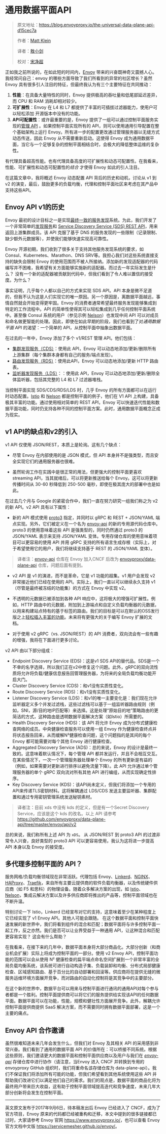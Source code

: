 # 通用数据平面API

> 原文地址：https://blog.envoyproxy.io/the-universal-data-plane-api-d15cec7a
>
> 作者：[Matt Klein](https://blog.envoyproxy.io/@mattklein123)
>
> 译者：[敖小剑 ](https://skyao.io)
>
> 校对：[宋净超](https://jimmysong.io)

正如我之前所说的，在如此短的时间内，[Envoy](https://lyft.github.io/envoy/) 带来的兴奋既神奇又震撼人心。我经常问自己：envoy 的哪些方面导致了我们所看到的异常的社区增长？虽然 Envoy 具有很多引人注目的特征，但最终我认为有三个主要特征在共同推动：

1. **性能**：在具备大量特性的同时，Envoy 提供极高的吞吐量和低尾部延迟差异，而 CPU 和 RAM 消耗却相对较少。
2. **可扩展性**：Envoy 在 L4 和 L7 都提供了丰富的可插拔过滤器能力，使用户可以轻松添加 开源版本中没有的功能。
3. **API可配置性**：或许最重要的是，Envoy 提供了一组可以通过控制平面服务实现的[管理 API](https://lyft.github.io/envoy/docs/intro/arch_overview/dynamic_configuration.html) 。如果控制平面实现所有的 API，则可以使用通用引导配置在整个基础架构上运行 Envoy。所有进一步的配置更改通过管理服务器以无缝方式动态传送，因此 Envoy 从不需要重新启动。这使得 Envoy 成为通用数据平面，当它与一个足够复杂的控制平面相结合时，会极大的降低整体运维的复杂性。

有代理具备超高性能。也有代理具备高度的可扩展性和动态可配置性。在我看来，性能、可扩展性和动态可配置性的*结合* 才使得 Envoy 如此的引人注目。

在这篇文章中，我将概述 Envoy 动态配置 API 背后的历史和动机，讨论从 v1 到 v2 的演变，最后，鼓励更多的负载均衡，代理和控制平面社区来考虑在其产品中支持这些API。

## Envoy API v1的历史

Envoy 最初的设计目标之一是实现[最终一致的服务发现](https://lyft.github.io/envoy/docs/intro/arch_overview/service_discovery.html#on-eventually-consistent-service-discovery)系统。为此，我们开发了一个非常简单的[发现服务](https://github.com/lyft/discovery)和 [Service Discovery Service (SDS) REST API](https://lyft.github.io/envoy/docs/configuration/cluster_manager/sds_api.html)，用来返回上游集群成员。该 API 克服了基于 DNS 的服务发现的一些限制（记录限制、缺少额外元数据等），并使我们能够快速实现高可靠性。

Envoy 开源初期，我们收到了很多关于支持其他服务发现系统的要求，如 Consul、Kubernetes、Marathon、DNS SRV等。我担心我们对这些系统直接支持的缺失会限制 Envoy 的使用范围而不被人所接纳。添加新的发现适配器的代码编写并不困难，我希望有关方面能够实施新的适配器。而过去一年实际发生是什么？ 没有一个新的适配器被贡献到代码中，但我们看到了令人难以置信的接受度。为什么？

事实证明，几乎每个人都以自己的方式来实现 SDS API。API 本身是微不足道的，但我不认为这是人们实现它的唯一原因。另一个原因是，离数据平面越远，事情自然就会开始变得更牢固。Envoy 的消费者通常希望最终服务发现能够集成到特定的工作流程中。API 的简单性使得其可以轻松集成到几乎任何控制平面系统中。甚至像 Consul 系统的用户（参见示例 [Nelson](https://verizon.github.io/nelson/)）也发现中间 API 可以对成员和命名做更智能的处理。因此，即使在如此早期的阶段，我们也看到了对*通用数据平面 API* 的渴望：一个简单的 API，从控制平面中抽象出数据平面。

在过去的一年中，Envoy 添加了多个 v1/REST 管理 API。他们包括：

- [集群发现服务（CDS）](https://lyft.github.io/envoy/docs/configuration/cluster_manager/cds.html)：使用此 API，Envoy 可以动态地添加/更新/删除所有上游集群（每个集群本身都有自己的服务/端点发现）。
- [路由发现服务（RDS）](https://lyft.github.io/envoy/docs/configuration/http_conn_man/rds.html)：使用此API，Envoy 可以动态地添加/更新 HTTP 路由表。
- [监听器发现服务（LDS）](https://lyft.github.io/envoy/docs/configuration/listeners/lds.html)：：使用此 API，Envoy 可以动态地添加/更新/删除全体监听器，包括其完整的 L4 和 L7 过滤器堆栈。

当控制平面实现 SDS/CDS/RDS/LDS 时，几乎 Envoy 的所有方面都可以在运行时动态配置。[Istio](https://istio.io/) 和 [Nelson](https://verizon.github.io/nelson/) 都是控制平面的例子，他们在 V1 API 上构建，具备极其丰富的功能。通过使用相对简单的 REST API，Envoy 可以快速迭代性能和数据平面功能，同时仍支持各种不同的控制平面方案。此时，通用数据平面概念正成为现实。

## v1 API的缺点和v2的引入

v1 API 仅使用 JSON/REST，本质上是轮询。这有几个缺点：

- 尽管 Envoy 在内部使用的是 JSON 模式，但 API 本身并不是强类型，而且安全实现它们的通用服务器也很难。

- 虽然轮询工作在实践中是很正常的用法，但更强大的控制平面更喜欢 streaming API，当其就绪后，可以将更新推送给每个 Envoy。这可以将更新传播时间从 30-60 秒降低到 250-500 毫秒，即使在极其庞大的部署中也是如此。

在过去几个月与 Google 的紧密合作中，我们一直在努力研究一组我们称之为 v2 的新 API。v2 API 具有以下属性：

- 新的 API 模式使用 [proto3](https://developers.google.com/protocol-buffers/docs/proto3) 指定，并同时以 gRPC 和 REST + JSON/YAML 端点实现。另外，它们被定义在一个名为 [envoy-api](https://github.com/lyft/envoy-api) 的新的专用源代码仓库中。proto3 的使用意味着这些 API 是强类型的，同时仍然通过 proto3 的 JSON/YAML 表示来支持 JSON/YAML 变体。专用存储仓库的使用意味着项目可以更容易的使用 API 并用 gRPC 支持的所有语言生成存根（实际上，对于希望使用它的用户，我们将继续支持基于 REST 的 JSON/YAML 变体）。

> 译者注：[envoy-api](https://github.com/lyft/envoy-api) 仓库在 Envoy 加入CNCF 后改为 [envoyproxy/data-plane-api](https://github.com/envoyproxy/data-plane-api) 仓库，问题后面有提到。

- v2 API 是 v1 的演进，而不是革命，它是 v1 功能的超集。v1 用户会发现 v2 非常接近他们已经在使用的 API。实际上，我们一直以可以继续永久支持 v1（尽管是最终被冻结的功能集）的方式在 Envoy 中实现 v2。


- 不透明的元数据已被添加到各种 API 响应中，这将极大的增强可扩展性。例如，HTTP 路由中的元数据，附加到上游端点和自定义负载均衡器的元数据，以用来构建站点特有的基于标签的路由。我们的目标是可以在默认的OSS发行版之上[轻松插入丰富的功能](https://github.com/lyft/envoy-filter-example)。未来将有更强大的关于编写 Envoy 扩展的文档。


- 对于使用 v2 gRPC（vs. JSON/REST）的 API 消费者，双向流会有一些有趣的增强，我将在下面进行更多讨论。

v2 API 由以下部分组成：

- Endpoint Discovery Service (EDS)：这是v1 SDS API的替代品。SDS是一个不幸的名字选择，所以我们正在v2中修复这个问题。此外，gRPC的双向流性质将允许将负载/健康信息报告回管理服务器，为将来的全局负载均衡功能开启大门。
- Cluster Discovery Service (CDS)：和v1没有实质性变化。
- Route Discovery Service (RDS)：和v1没有实质性变化。
- Listener Discovery Service (LDS)：和v1的唯一主要变化是：我们现在允许监听器定义多个并发过滤栈，这些过滤栈可以基于一组监听器路由规则（例如，SNI，源/目的地IP匹配等）来选择。这是处理“原始目的地”策略路由的更简洁的方式，这种路由是透明数据平面解决方案（如Istio）所需要的。
- Health Discovery Service (HDS)：该 API 将允许 Envoy 成为分布式健康检查网络的成员。中央健康检查服务可以使用一组 Envoy 作为健康检查终点并将状态报告回来，从而缓解N²健康检查问题，这个问题指的是其间的每个 Envoy 都可能需要对每个其他 Envoy 进行健康检查。
- Aggregated Discovery Service (ADS)：总的来说，Envoy 的设计是最终一致的。这意味着默认情况下，每个管理 API 都并发运行，并且不会相互交互。在某些情况下，一次一个管理服务器处理单个 Envoy 的所有更新是有益的（例如，如果需要对更新进行排序以避免流量下降）。此 API 允许通过单个管理服务器的单个 gRPC 双向流对所有其他 API 进行编组，从而实现确定性排序。
- Key Discovery Service (KDS)：该API尚未定义，但我们将添加一个专用的API来传递TLS密钥材料。这将解耦通过 LDS/CDS 发送主要监听器、集群配置和通过专用密钥管理系统发送秘钥素材。

> 译者注：目前 xds 中没有 kds 的定义，但是有一个Secret Discovery Service，应该是这个 kds 的改名。以上 API 请参考 https://github.com/envoyproxy/data-plane-api/tree/master/envoy/api/v2

总的来说，我们称所有上述 API 为 `xDS`。 从 JSON/REST 到 proto3 API 的过渡非常令人兴奋，良好类型的 proto3 API 可以更容易使用，我认为这将进一步提高 API 本身以及 Envoy 的接受度。

## 多代理多控制平面的 API？

服务网格/负载均衡领域现在非常活跃。代理包括 Envoy、[Linkerd](https://linkerd.io/)、[NGINX](https://www.nginx.com/)、[HAProxy](https://www.haproxy.com/)、[Traefik](https://traefik.io/)，来自所有主要云提供商的软件负载均衡器，以及传统硬件供应商（如 F5 和思科）的物理设备。随着众多解决方案的出现，如 [Istio](https://istio.io/)、[Nelson](https://verizon.github.io/nelson/)，集成云解决方案以及许多供应商即将推出的产品等，控制平面领域也在不断升温。

特别讨论一下 Istio，Linkerd 已经宣布对它的支持，这意味着至少在某种程度上它已经实现了 v1 Envoy API。其他人可能会跟随。 在这个数据平面和控制平面快速发展的新世界中，我们将看到组件的混合和匹配；数据平面将与许多控制平面一起工作，反之亦然。我们是否可以让业界受益于一种通用 API，让这种混合和匹配更容易实现？ 这会有什么帮助？

在我看来，在接下来的几年中，数据平面本身将大部分商品化。大部分创新（和商业机会扩展）实际上将成为控制平面的一部分。使用 v2 Envoy API，控制平面功能的范围可以会从使用 N² 健康检查的扁平端点命名空间扩展到一个非常丰富的全局负载均衡系统，该系统可进行自动构造子集、负载装卸和均衡、分布式局部健康检查、区域感知路由、基于百分比的自动部署和回滚等。供应商将在提供无缝的微服务运维环境方面展开竞争，而对路由的自动化控制将是其竞争中的主要部分。

在这个新的世界中，数据平台可以用来与控制平面进行通讯的通用API对每个参与者都是一个胜利。控制平面提供商可以将它们的服务提供给实现该API的任何数据平面。数据平面可以在功能，性能，规模和健壮性方面展开竞争。此外，解耦允许控制平面提供商提供 SaaS 解决方案，而不需要同时拥有数据平面部署，这是一个主要的痛点。

## Envoy API 合作邀请

虽然很难知道未来几年会发生什么，但我们对 Envoy 及其相关 API 的采用感到非常兴奋。我们看到了通用的数据平面 API 的价值所在：可以桥接不同系统。根据这些原则，我们邀请更大的数据平面和控制平面供应商以及用户与我们在 [*envoy-api*](https://github.com/envoyproxy/data-plane-api) 存储仓库中进行协作（请注意，当Envoy 进入 CNCF 并转换到专用的 envoyproxy GitHub 组织时，我们将重命名该存储仓库为 data-plane-api）。我们不保证我们将添加所有可能的功能，但我们希望看到其他系统使用这些 API 并帮助我们改进它们以满足他们自己的需求。我们的观点是，数据平面的商品化将为最终用户带来巨大收益，这有助于控制平面领域提高迭代和竞争速度，未来几年大部分创新将会发生在控制平面。

---

英文原文发布于2017年9月6日，待本稿发出后 Envoy 已经进入了 CNCF，成为了官方项目，Envoy 原来的代码都已经被重构和迁移，本文中提到的很多链接都已过时，大家请参考 Envoy 官网 <https://www.envoyproxy.io/>，也可以查看 Envoy 官方文档中文版 <https://servicemesher.github.io/envoy/>。

